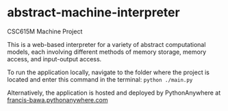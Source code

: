 # abstract-machine-interpreter
CSC615M Machine Project

This is a web-based interpreter for a variety of abstract computational models, each involving different methods of memory storage, memory access, and input-output access.

To run the application locally, navigate to the folder where the project is located and enter this command in the terminal: ```python ./main.py```

Alternatively, the application is hosted and deployed by PythonAnywhere at [francis-bawa.pythonanywhere.com](http://francis-bawa.pythonanywhere.com)
